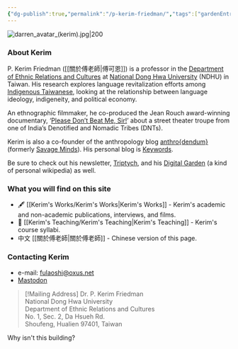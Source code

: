 ```yaml
---
{"dg-publish":true,"permalink":"/p-kerim-friedman/","tags":["gardenEntry"]}
---
```



![darren_avatar_(kerim).jpg|200](/img/user/_media/darren_avatar_(kerim).jpg)
### About Kerim
P. Kerim Friedman ([[關於傅老師\|傅可恩]]) is a professor in the [Department of Ethnic Relations and Cultures](https://rc025.ndhu.edu.tw/?Lang=en) at [National Dong Hwa University](https://epage.ndhu.edu.tw/bin/home.php?Lang=en) (NDHU) in Taiwan. His research explores language revitalization efforts among [Indigenous Taiwanese](https://en.wikipedia.org/wiki/Taiwanese_indigenous_peoples), looking at the relationship between language ideology, indigeneity, and political economy.

An ethnographic filmmaker, he co-produced the Jean Rouch award-winning documentary, ‘[Please Don’t Beat Me, Sir!](https://pleasedontbeatmesir.fournineandahalf.com/)’ about a street theater troupe from one of India’s Denotified and Nomadic Tribes (DNTs).

Kerim is also a co-founder of the anthropology blog [anthro{dendum}](https://anthrodendum.org/) (formerly [Savage Minds](https://savageminds.org/)). His personal blog is [Keywords](https://keywords.oxus.net/). 

Be sure to check out his newsletter, [Triptych](https://triptych.oxus.net), and his [Digital Garden](https:://garden.oxus.net) (a kind of personal wikipedia) as well.

### What you will find on this site
- 🖋 [[Kerim's Works/Kerim's Works\|Kerim's Works]] - Kerim's academic and non-academic publications, interviews, and films.
 - 📓 [[Kerim's Teaching/Kerim's Teaching\|Kerim's Teaching]] - Kerim's course syllabi.
- 中文 [[關於傅老師\|關於傅老師]] - Chinese version of this page.

### Contacting Kerim
- e-mail: fulaoshi@oxus.net
- [Mastodon](https://zirk.us/@kerim)

>[!Mailing Address]
>Dr. P. Kerim Friedman  
>National Dong Hwa University  
>Department of Ethnic Relations and Cultures  
>No. 1, Sec. 2, Da Hsueh Rd.  
>Shoufeng, Hualien 97401, Taiwan  

Why isn't this building?